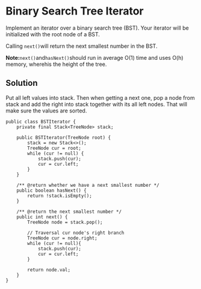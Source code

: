 # Binary Search Tree Iterator

Implement an iterator over a binary search tree \(BST\). Your iterator will be initialized with the root node of a BST.

Calling `next()`will return the next smallest number in the BST.

**Note:**`next()`and`hasNext()`should run in average O\(1\) time and uses O\(h\) memory, wherehis the height of the tree.

## Solution

Put all left values into stack. Then when getting a next one, pop a node from stack and add the right into stack together with its all left nodes. That will make sure the values are sorted. 

```
public class BSTIterator {
    private final Stack<TreeNode> stack;
    
    public BSTIterator(TreeNode root) {
        stack = new Stack<>();
        TreeNode cur = root;
        while (cur != null) {
            stack.push(cur);
            cur = cur.left;
        }
    }

    /** @return whether we have a next smallest number */
    public boolean hasNext() {
        return !stack.isEmpty();
    }

    /** @return the next smallest number */
    public int next() {
        TreeNode node = stack.pop();
        
        // Traversal cur node's right branch
        TreeNode cur = node.right;
        while (cur != null){
            stack.push(cur);
            cur = cur.left;
        }
        
        return node.val;
    }
}
```




